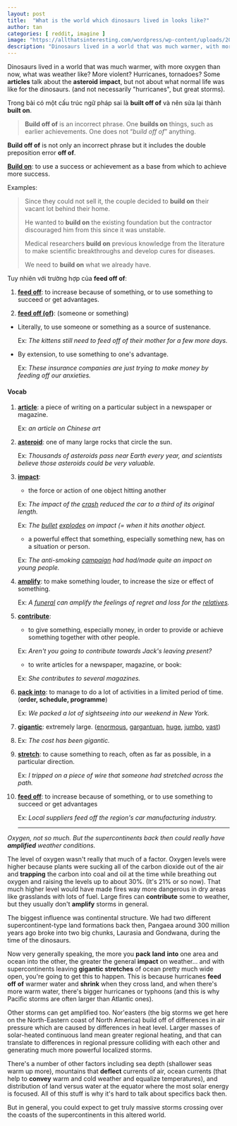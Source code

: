 ```yaml
---
layout: post
title:  "What is the world which dinosaurs lived in looks like?"
author: tan
categories: [ reddit, imagine ]
image: "https://allthatsinteresting.com/wordpress/wp-content/uploads/2012/07/most-bizarre-dinosaurs-carnotaurus.jpg"
description: "Dinosaurs lived in a world that was much warmer, with more oxygen than now, what was weather like? More violent? Hurricanes, tornadoes?"
---
```


Dinosaurs lived in a world that was much warmer, with more oxygen than now, what was weather like? More violent? Hurricanes, tornadoes? Some **articles** talk about the **asteroid** **impact**, but not about what normal life was like for the dinosaurs. (and not necessarily "hurricanes", but great storms).

Trong bài có một cấu trúc ngữ pháp sai là **built off of** và nên sửa lại thành **built on**.

> **Build off of** is an incorrect phrase. One **builds on** things, such as earlier achievements. One does not “*build off of*” anything.

**Build off of** is not only an incorrect phrase but it includes the double preposition error **off of**. 

**[Build on](https://dictionary.cambridge.org/dictionary/english/build-on-sth?q=built+on)**: to use a success or achievement as a base from which to achieve more success.

Examples:

> Since they could not sell it, the couple decided to **build on** their vacant lot behind their home.
>
> He wanted to **build on** the existing foundation but the contractor discouraged him from this since it was unstable.
>
> Medical researchers **build on** previous knowledge from the literature to make scientific breakthroughs and develop cures for diseases.
>
> We need to **build on** what we already have.

Tuy nhiên với trường hợp của **feed off of**:

1. [**feed off**](https://dictionary.cambridge.org/dictionary/english/feed-off-sth?q=feed+off): to increase because of something, or to use something to succeed or get advantages.

2. **[feed off (of](https://idioms.thefreedictionary.com/feeding+off+of))**: (someone or something)

- Literally, to use someone or something as a source of sustenance.

  Ex: *The kittens still need to feed off of their mother for a few more days.*

- By extension, to use something to one's advantage.

  Ex: *These insurance companies are just trying to make money by feeding off our anxieties.*

#### Vocab

1. **[article](https://dictionary.cambridge.org/dictionary/english/article)**:  a piece of writing on a particular subject in a newspaper or magazine.

   Ex: *an article on Chinese art*

2. **[asteroid](https://dictionary.cambridge.org/dictionary/english/asteroid)**: one of many large rocks that circle the sun.

   Ex: *Thousands of asteroids pass near Earth every year, and scientists believe those asteroids could be very valuable.*

3. **[impact](https://dictionary.cambridge.org/dictionary/english/impact)**:

   - the force or action of one object hitting another

   Ex: *The impact of the [crash](https://dictionary.cambridge.org/dictionary/english/crash) reduced the car to a third of its original length.*

   Ex: *The [bullet](https://dictionary.cambridge.org/dictionary/english/bullet) [explodes](https://dictionary.cambridge.org/dictionary/english/explode) on impact (= when it hits another object.*

   -  a powerful effect that something, especially something new, has on a situation or person. 

   Ex: *The anti-smoking [campaign](https://dictionary.cambridge.org/dictionary/english/campaign) had had/made quite an impact on young people.*

4. **[amplify](https://dictionary.cambridge.org/dictionary/english/amplify)**: to make something louder,  to increase the size or effect of something.

   Ex: *A [funeral](https://dictionary.cambridge.org/dictionary/english/funeral) can amplify the feelings of regret and loss for the [relatives](https://dictionary.cambridge.org/dictionary/english/relative).*

5. **[contribute](https://dictionary.cambridge.org/dictionary/english/contribute)**: 

   - to give something, especially money, in order to provide or achieve something together with other people.

   Ex: *Aren't you going to contribute towards Jack's leaving present?*

   - to write articles for a newspaper, magazine, or book: 

   Ex: *She contributes to several magazines.*

6. **[pack into](https://dictionary.cambridge.org/dictionary/english/pack-sth-into-sth?q=pack+into)**: to manage to do a lot of activities in a limited period of time. (**order, schedule, programme**)

   Ex: *We packed a lot of sightseeing into our weekend in New York.*

7. **[gigantic](https://dictionary.cambridge.org/dictionary/english/gigantic)**: extremely large. ([enormous](https://dictionary.cambridge.org/dictionary/english/enormous), [gargantuan](https://dictionary.cambridge.org/dictionary/english/gargantuan), [huge](https://dictionary.cambridge.org/dictionary/english/huge), [jumbo](https://dictionary.cambridge.org/dictionary/english/jumbo), [vast](https://dictionary.cambridge.org/dictionary/english/vast))

8. Ex: *The cost has been gigantic.*

9. **[stretch](https://dictionary.cambridge.org/dictionary/english/stretch)**: to cause something to reach, often as far as possible, in a particular direction.

   Ex: *I tripped on a piece of wire that someone had stretched across the path.*

10. **[feed off](https://dictionary.cambridge.org/dictionary/english/feed-off-sth?q=feed+off)**: to increase because of something, or to use something to succeed or get advantages

    Ex: *Local suppliers feed off the region's car manufacturing industry.*

    ------
    
    

*Oxygen, not so much. But the supercontinents back then could really have **amplified** weather conditions.*

The level of oxygen wasn't really that much of a factor. Oxygen levels were higher because plants were sucking all of the carbon dioxide out of the air and **trapping** the carbon into coal and oil at the time while breathing out oxygen and raising the levels up to about 30%. (It's 21% or so now). That much higher level would have made fires way more dangerous in dry areas like grasslands with lots of fuel. Large fires can **contribute** some to weather, but they usually don't **amplify** storms in general.

The biggest influence was continental structure. We had two different supercontinent-type land formations back then, Pangaea around 300 million years ago broke into two big chunks, Laurasia and Gondwana, during the time of the dinosaurs.

Now very generally speaking, the more you **pack** **land** **into** one area and ocean into the other, the greater the general **impact** on weather... and with supercontinents leaving **gigantic stretches** of ocean pretty much wide open, you're going to get this to happen. This is because hurricanes **feed off** **of** warmer water and **shrink** when they cross land, and when there's more warm water, there's bigger hurricanes or typhoons (and this is why Pacific storms are often larger than Atlantic ones).

Other storms can get amplified too. Nor'easters (the big storms we get here on the North-Eastern coast of North America) build off of differences in air pressure which are caused by differences in heat level. Larger masses of solar-heated continuous land mean greater regional heating, and that can translate to differences in regional pressure colliding with each other and generating much more powerful localized storms.

There's a number of other factors including sea depth (shallower seas warm up more), mountains that **deflect** currents of air, ocean currents (that help to **convey** warm and cold weather and equalize temperatures), and distribution of land versus water at the equator where the most solar energy is focused. All of this stuff is why it's hard to talk about specifics back then.

But in general, you could expect to get truly massive storms crossing over the coasts of the supercontinents in this altered world.